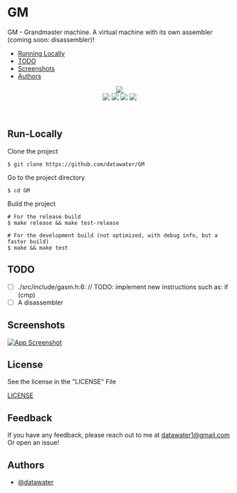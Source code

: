 
# GM

GM - Grandmaster machine. A virtual machine with its own assembler (coming soon: disassembler)!

- [Running Locally](#Run-Locally)
- [TODO](#TODO)
- [Screenshots](#Screenshots)
- [Authors](#Authors)
<p align="center" width="100%">
    <img src="https://i.postimg.cc/1tfjn1KF/logo-horizontal.png">
    <br>
    <img src="https://github.com/datawater/gm/actions/workflows/ci.yml/badge.svg?style=flat-square">
    <img src="https://img.shields.io/github/last-commit/datawater/GM?style=flat-square">
    <img src="https://img.shields.io/badge/license-GPL--3-orange?style=flat-square">
    <img src="https://img.shields.io/badge/platform-linux|macos-light?style=flat-square">
</p>

<br>

## Run-Locally

Clone the project

```shell
$ git clone https://github.com/datawater/GM
```

Go to the project directory

```shell
$ cd GM
```

Build the project

```shell
# For the release build
$ make release && make test-release

# For the development build (not optimized, with debug info, but a faster build)
$ make && make test
```


## TODO

- [ ]  ./src/include/gasm.h:6: // TODO: implement new instructions such as: if (cmp)
- [ ]  A disassembler

## Screenshots

[![App Screenshot](https://i.postimg.cc/7Pmtw6ML/Screenshot-from-2022-08-01-15-11-25.png)](https://postimg.cc/QVKJqjzL)
## License

See the license in the "LICENSE" File

[LICENSE](/LICENSE)
## Feedback

If you have any feedback, please reach out to me at 
[datawater1@gmail.com](mailto:datawater1@gmail.com&subject=Feedback%20For%20GM) 
<br>
Or open an issue!

## Authors

- [@datawater](https://www.github.com/datawater)
